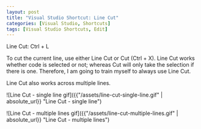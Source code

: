 ```yaml
---
layout: post
title: "Visual Studio Shortcut: Line Cut"
categories: [Visual Studio, Shortcuts]
tags: [Visual Studio Shortcuts, Edit]
---
```


Line Cut: Ctrl + L

To cut the current line, use either Line Cut or Cut (Ctrl + X). Line Cut works whether code is selected or not; whereas Cut will only take the selection if there is one. Therefore, I am going to train myself to always use Line Cut.

Line Cut also works across multiple lines.

![Line Cut - single line gif]({{"/assets/line-cut-single-line.gif" | absolute_url}} "Line Cut - single line")

![Line Cut - multiple lines gif]({{"/assets/line-cut-multiple-lines.gif" | absolute_url}} "Line Cut - multiple lines")